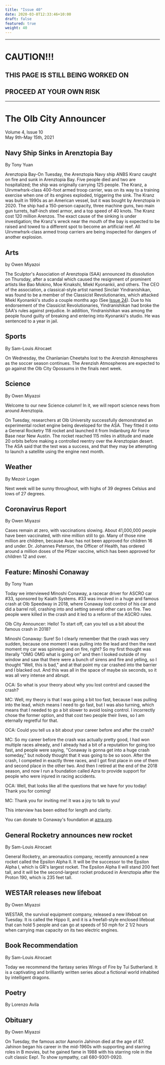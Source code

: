 ```yaml
---
title: "Issue 40"
date: 2020-03-8T12:33:46+10:00
draft: false
featured: true
weight: 40
---
```


------------------------
# CAUTION!!!    
## THIS PAGE IS STILL BEING WORKED ON    
## PROCEED AT YOUR OWN RISK    
------------------------

# The Olb City Announcer    
Volume 4, Issue 10   
May 9th-May 15th, 2021    

## Navy Ship Sinks in Arenztopia Bay
By Tony Yuan

Arenztopia Bay-On Tuesday, the Arenztopia Navy ship ANBS Kranz caught on fire and sunk in Arenztopia Bay. Five people died and two are hospitalized; the ship was originally carrying 125 people. The Kranz, a Uirvmwhsrk-class 400-foot armed troop carrier, was on its way to a training exercise when one of its engines exploded, triggering the sink. The Kranz was built in 1990s as an American vessel, but it was bought by Arenztopia in 2020. The ship had a 150-person capacity, three machine guns, two main gun turrets, half-inch steel armor, and a top speed of 40 knots. The Kranz cost 120 million Arenzos. The exact cause of the sinking is under investigation; the Kranz's wreck near the mouth of the bay is expected to be raised and towed to a different spot to become an artificial reef. All Uirvmwhsrk-class armed troop carriers are being inspected for dangers of another explosion.

## Arts
by Owen Miyazoi

The Sculptor's Association of Arenztopia (SAA) announced its dissolution on Thursday, after a scandal which caused the resignment of prominent artists like Bao Mokino, Moe Kinakshi, Miekl Kyonankii, and others. The CEO of the association, a classical-style artist named Sinclair Yindranishikan, was found to be a member of the Classicist Revolutionaries, which attacked Miekl Kyonankii's studio a couple months ago (See [Issue 24](https://www.arenztopia.com/news/issue-24/)). Due to his endorsement of the Classicist Revolutionaries, Yindranishikan had broke the SAA's rules against prejudice. In addition, Yindranishikan was among the people found guilty of breaking and entering into Kyonankii's studio. He was sentenced to a year in jail.

## Sports
By Sam-Louis Alrocaet

On Wednesday, the Chanlanian Cheetahs lost to the Arenzish Atmospheres as the soccer season continues. The Arenzish Atmospheres are expected to go against the Olb City Opossums in the finals next week.

## Science
By Owen Miyazoi

Welcome to our new Science column! In it, we will report science news from around Arenztopia.

On Tuesday, researchers at Olb University successfully demonstrated an experimental rocket engine being developed for the ASA. They fitted it onto a General Rocketry 118 rocket and launched it from Indanburg Air Force Base near New Austin. The rocket reached 115 miles in altitude and made 20 orbits before making a controlled reentry over the Arenztopian desert. The ASA said that the test was a success, and that they may be attempting to launch a satellite using the engine next month.

## Weather
By Mezoir Logan

Next week will be sunny throughout, with highs of 39 degrees Celsius and lows of 27 degrees.

## Coronavirus Report
By Owen Miyazoi    

Cases remain at zero, with vaccinations slowing. About 41,000,000 people have been vaccinated, with nine million still to go. Many of those nine million are children, because Avac has not been approved for children 16 and under. Dr. Johannes Peterson, the Officer of Health, has ordered around a million doses of the Pfizer vaccine, which has been approved for children 12 and over.

## Feature: Minoshi Conaway
By Tony Yuan

Today we interviewed Minoshi Conaway, a racecar driver for ASCRO car #33, sponsored by Kaiath Systems. #33 was involved in a huge and famous crash at Olb Speedway in 2018, where Conaway lost control of his car and did a barrel roll, crashing into and setting several other cars on fire. Two people were killed in the crash and it led to a reform of the ASCRO rules.

Olb City Announcer: Hello! To start off, can you tell us a bit about the famous crash in 2018?

Minoshi Conaway: Sure! So I clearly remember that the crash was very sudden, because one moment I was pulling into the lead and then the next moment my car was spinning and on fire, right? So my first thought was literally "OMG OMG what is going on" and then I looked outside of my window and saw that there were a bunch of sirens and fire and yelling, so I thought "Well, this is bad," and at that point my car crashed into the barrier and I blacked out. And this was all in the space of maybe six seconds, so it was all very intense and abrupt.

OCA: So what is your theory about why you lost control and caused the crash?

MC: Well, my theory is that I was going a bit too fast, because I was pulling into the lead, which means I need to go fast, but I was also turning, which means that I needed to go a bit slower to avoid losing control. I incorrectly chose the former option, and that cost two people their lives, so I am eternally regretful for that.

OCA: Could you tell us a bit about your career before and after the crash?

MC: So my career before the crash was actually pretty good, I had won multiple races already, and I already had a bit of a reputation for going too fast, and people were saying, "Conaway is gonna get into a huge crash someday," but nobody thought that it was going to be so soon. After the crash, I competed in exactly three races, and I got first place in one of them and second place in the other two. And then I retired at the end of the 2018 season, and now I run a foundation called Azra to provide support for people who were injured in racing accidents.

OCA: Well, that looks like all the questions that we have for you today! Thank you for coming!

MC: Thank you for inviting me! It was a joy to talk to you!

This interview has been edited for length and clarity.

You can donate to Conaway's foundation at [azra.org](https://sites.google.com/stu.austinisd.org/azra-az/home).

## General Rocketry announces new rocket
By Sam-Louis Alrocaet

General Rocketry, an areonautics company, recently announced a new rocket called the Epsilon Alpha II. It will be the successor to the Epsilon Alpha I, which is GR's largest rocket. The Epsilon Alpha II will stand 200 feet tall, and it will be the second-largest rocket produced in Arenztopia after the Proton 190, which is 235 feet tall.

## WESTAR releases new lifeboat
By Owen Miyazoi

WESTAR, the survival equipment company, released a new lifeboat on Tuesday. It is called the Hippo II, and it is a freefall-style enclosed lifeboat that can hold 5 people and can go at speeds of 50 mph for 2 1/2 hours when carrying max capacity on its two electric engines.

## Book Recommendation
By Sam-Louis Alrocaet

Today we recommend the fantasy series Wings of Fire by Tui Sutherland. It is a captivating and brilliantly written series about a fictional world inhabited by intelligent dragons.

## Poetry
By Lorenzo Avila



## Obituary
By Owen Miyazoi

On Tuesday, the famous actor Aanorin Jahinon died at the age of 87. Jahinon began his career in the mid-1960s with supporting and starring roles in B movies, but he gained fame in 1988 with his starring role in the cult classic Eep!. To show sympathy, call 680-9301-0920.
